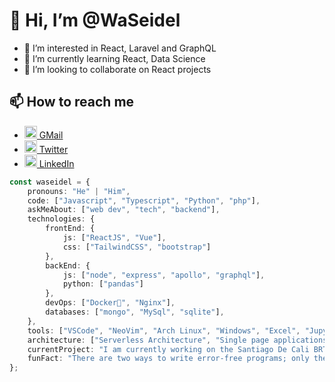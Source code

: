 # 👋 Hi, I’m @WaSeidel

- 👀 I’m interested in React, Laravel and GraphQL
- 🌱 I’m currently learning React, Data Science
- 💞️ I’m looking to collaborate on React projects

## 📫 How to reach me 
- [<image src="https://upload.wikimedia.org/wikipedia/commons/7/7e/Gmail_icon_%282020%29.svg" style="width:20px" /> GMail](WaSeiDel@gmail.com)
- [<image src="https://upload.wikimedia.org/wikipedia/commons/4/4f/Twitter-logo.svg" style="width:20px;" /> Twitter](https://twitter.com/WaSeidel)
- [<image src="https://upload.wikimedia.org/wikipedia/commons/c/ca/LinkedIn_logo_initials.png" style="width:20px;" /> LinkedIn](https://linkedin.com/in/waseidel)

```typescript
const waseidel = {
    pronouns: "He" | "Him",
    code: ["Javascript", "Typescript", "Python", "php"],
    askMeAbout: ["web dev", "tech", "backend"],
    technologies: {
        frontEnd: {
            js: ["ReactJS", "Vue"],
            css: ["TailwindCSS", "bootstrap"]
        },
        backEnd: {
            js: ["node", "express", "apollo", "graphql"],
            python: ["pandas"]
        },
        devOps: ["Docker🐳", "Nginx"],
        databases: ["mongo", "MySql", "sqlite"],
    },
    tools: ["VSCode", "NeoVim", "Arch Linux", "Windows", "Excel", "Jupyter"]
    architecture: ["Serverless Architecture", "Single page applications"],
    currentProject: "I am currently working on the Santiago De Cali BRT System as a Data Analyst",
    funFact: "There are two ways to write error-free programs; only the third one works"
};
```

<!---
waseidel/waseidel is a ✨ special ✨ repository because its `README.md` (this file) appears on your GitHub profile.
You can click the Preview link to take a look at your changes.
--->
